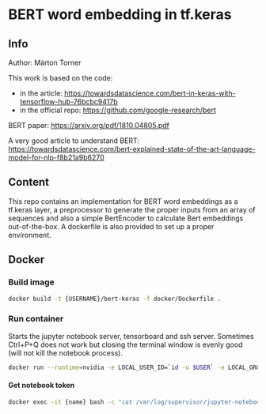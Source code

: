 # BERT word embedding in tf.keras

## Info

Author: Márton Torner

This work is based on the code:
- in the article: https://towardsdatascience.com/bert-in-keras-with-tensorflow-hub-76bcbc9417b
- in the official repo: https://github.com/google-research/bert

BERT paper: https://arxiv.org/pdf/1810.04805.pdf

A very good article to understand BERT: https://towardsdatascience.com/bert-explained-state-of-the-art-language-model-for-nlp-f8b21a9b6270

## Content

This repo contains an implementation for BERT word embeddings as a tf.keras layer, a preprocessor 
to generate the proper inputs from an array of sequences and also a simple BertEncoder to calculate Bert embeddings 
out-of-the-box. A dockerfile is also provided to set up a proper environment.

## Docker

### Build image

```bash
docker build -t {USERNAME}/bert-keras -f docker/Dockerfile .
```

### Run container

Starts the jupyter notebook server, tensorboard and ssh server. Sometimes Ctrl+P+Q does not work but closing the
terminal window is evenly good (will not kill the notebook process).

```bash
docker run --runtime=nvidia -e LOCAL_USER_ID=`id -u $USER` -e LOCAL_GROUP_ID=`id -g $USER` --name 'bert-keras' -p xxxx:8888 -p yyyy:6006 -p zzzz:22 -v {bert-keras root folder}:/app {USERNAME}/bert-keras:latest
```

#### Get notebook token

```bash
docker exec -it {name} bash -c "cat /var/log/supervisor/jupyter-notebook-stderr*" | grep token
```
